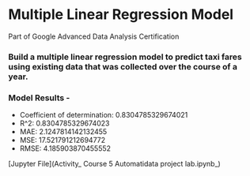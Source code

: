 # Multiple Linear Regression Model
Part of Google Advanced Data Analysis Certification

### Build a multiple linear regression model to predict taxi fares using existing data that was collected over the course of a year. 

### Model Results - 

- Coefficient of determination: 0.8304785329674021
- R^2: 0.8304785329674023
- MAE: 2.1247814142132455
- MSE: 17.521791212694772
- RMSE: 4.185903870455552

[Jupyter File](Activity_ Course 5 Automatidata project lab.ipynb_)
